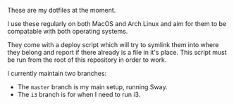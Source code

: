 These are my dotfiles at the moment.

I use these regularly on both MacOS and Arch Linux and aim for them to be
compatable with both operating systems.

They come with a deploy script which will try to symlink them into where they
belong and report if there already is a file in it's place. This script must be
run from the root of this repository in order to work.

I currently maintain two branches:

* The `master` branch is my main setup, running Sway.
* The `i3` branch is for when I need to run i3.
